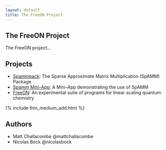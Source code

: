 ```yaml
---
layout: default
title: The FreeON Project
---
```


The FreeON Project
------------------

The FreeON project...

Projects
---------

* [Spammpack](/spammpack): The Sparse Approximate
  Matrix Multiplication (SpAMM) Package
* [Spamm Mini-App](/spamm-miniapp): A Mini-App
  demonstrating the use of SpAMM
* [FreeON](/freeon): An experimental
  suite of programs for linear scaling quantum chemistry

{% include thin_medium_add.html %}

Authors
-------

  - Matt Challacombe @mattchallacombe
  - Nicolas Bock @nicolasbock
